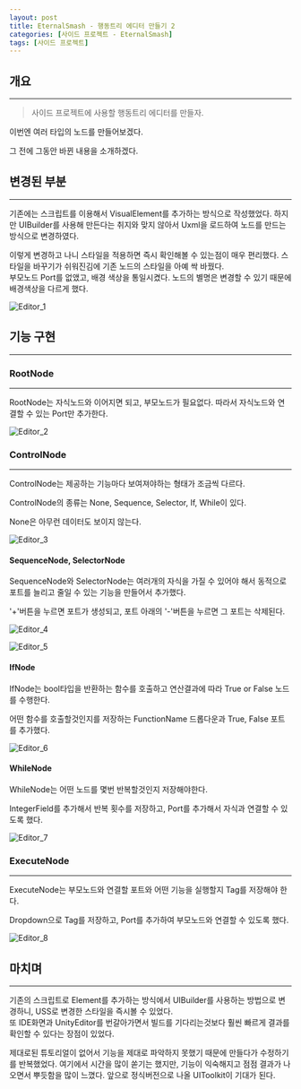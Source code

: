 ```yaml
---
layout: post
title: EternalSmash - 행동트리 에디터 만들기 2
categories: [사이드 프로젝트 - EternalSmash]
tags: [사이드 프로젝트]
---
```


## 개요
***
> 사이드 프로젝트에 사용할 행동트리 에디터를 만들자.

이번엔 여러 타입의 노드를 만들어보겠다.

그 전에 그동안 바뀐 내용을 소개하겠다.

## 변경된 부분
***

기존에는 스크립트를 이용해서 VisualElement를 추가하는 방식으로 작성했었다. 하지만 UIBuilder를 사용해 만든다는 취지와 맞지 않아서 Uxml을 로드하여 노드를 만드는 방식으로 변경하였다.

이렇게 변경하고 나니 스타일을 적용하면 즉시 확인해볼 수 있는점이 매우 편리했다. 스타일을 바꾸기가 쉬워진김에 기존 노드의 스타일을 아예 싹 바꿨다.  
부모노드 Port를 없앴고, 배경 색상을 통일시켰다. 노드의 별명은 변경할 수 있기 때문에 배경색상을 다르게 했다.

![Editor_1](/assets/images/sideProject/EternalSmash/BehaviourTreeEditor/BTEditor2_1.png)

## 기능 구현
***

### RootNode
***

RootNode는 자식노드와 이어지면 되고, 부모노드가 필요없다. 따라서 자식노드와 연결할 수 있는 Port만 추가한다.

![Editor_2](/assets/images/sideProject/EternalSmash/BehaviourTreeEditor/BTEditor2_2.png)

### ControlNode
***

ControlNode는 제공하는 기능마다 보여져야하는 형태가 조금씩 다르다.

ControlNode의 종류는 None, Sequence, Selector, If, While이 있다.

None은 아무런 데이터도 보이지 않는다.

![Editor_3](/assets/images/sideProject/EternalSmash/BehaviourTreeEditor/BTEditor2_3.png)

#### SequenceNode, SelectorNode

SequenceNode와 SelectorNode는 여러개의 자식을 가질 수 있어야 해서 동적으로 포트를 늘리고 줄일 수 있는 기능을 만들어서 추가했다.

'+'버튼을 누르면 포트가 생성되고, 포트 아래의 '-'버튼을 누르면 그 포트는 삭제된다.

![Editor_4](/assets/images/sideProject/EternalSmash/BehaviourTreeEditor/BTEditor2_4.png)

![Editor_5](/assets/images/sideProject/EternalSmash/BehaviourTreeEditor/BTEditor2_5.png)

#### IfNode

IfNode는 bool타입을 반환하는 함수를 호출하고 연산결과에 따라 True or False 노드를 수행한다.

어떤 함수를 호출할것인지를 저장하는 FunctionName 드롭다운과 True, False 포트를 추가했다.

![Editor_6](/assets/images/sideProject/EternalSmash/BehaviourTreeEditor/BTEditor2_6.png)

#### WhileNode

WhileNode는 어떤 노드를 몇번 반복할것인지 저장해야한다.

IntegerField를 추가해서 반복 횟수를 저장하고, Port를 추가해서 자식과 연결할 수 있도록 했다.

![Editor_7](/assets/images/sideProject/EternalSmash/BehaviourTreeEditor/BTEditor2_7.png)

### ExecuteNode
***

ExecuteNode는 부모노드와 연결할 포트와 어떤 기능을 실행할지 Tag를 저장해야 한다.

Dropdown으로 Tag를 저장하고, Port를 추가하여 부모노드와 연결할 수 있도록 했다.

![Editor_8](/assets/images/sideProject/EternalSmash/BehaviourTreeEditor/BTEditor2_8.png)

## 마치며
***

기존의 스크립트로 Element를 추가하는 방식에서 UIBuilder를 사용하는 방법으로 변경하니, USS로 변경한 스타일을 즉시볼 수 있었다.  
또 IDE화면과 UnityEditor를 번갈아가면서 빌드를 기다리는것보다 훨씬 빠르게 결과를 확인할 수 있다는 장점이 있었다.

제대로된 튜토리얼이 없어서 기능을 제대로 파악하지 못했기 때문에 만들다가 수정하기를 반복했었다. 여기에서 시간을 많이 쏟기는 했지만, 기능이 익숙해지고 점점 결과가 나오면서 뿌듯함을 많이 느꼈다. 앞으로 정식버전으로 나올 UIToolkit이 기대가 된다.